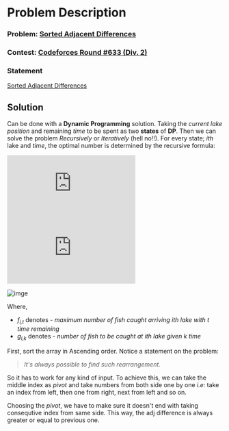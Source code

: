# Problem Description

### Problem: [Sorted Adjacent Differences](http://codeforces.com/contest/1339/problem/B)
### Contest: [Codeforces Round #633 (Div. 2)](http://codeforces.com/contest/1339/)
### Statement
[Sorted Adjacent Differences](http://codeforces.com/contest/1339/problem/B)
## Solution
Can be done with a **Dynamic Programming** solution. Taking the *current lake position* and remaining *time* to be spent as two **states** of **DP**. 
Then we can solve the problem *Recursively* or *Iteratively* (hell no!!).
For every state; *ith* lake and *time*, the optimal number is determined by the recursive formula:

![formula](http://www.sciweavers.org/tex2img.php?eq=f_%7Bi%2Ct%7D%5C%20%3D%5C%20%5Cmax_%7Bk%3D1%7D%5E%7Bt%7D%5C%20%28%5C%20g_%7Bi%2Ck%7D%5C%20%2B%5C%20f_%7Bi%2Ct-k-travel%5C_time%7D%5C%20%29&bc=White&fc=Black&im=jpg&fs=12&ff=arev&edit=0)
![img](http://www.sciweavers.org/tex2img.php?eq=f_%7Bi%2Ct%7D%5C%20%3D%5C%20%5Cmax_%7Bk%3D1%7D%5E%7Bt%7D%5C%20%28%5C%20g_%7Bi%2Ck%7D%5C%20%2B%5C%20f_%7Bi%2Ct-k-travel%5C_time%7D%5C%20%29&bc=White&fc=Black&im=jpg&fs=12&ff=arev&edit=0)

![imge](https://www.HostMath.com/Show.aspx?Code=%5Cfrac%7B-b%5Cpm%5Csqrt%7Bb%5E2-4ac%7D%7D%7B2a%7D)

Where,
* *f<sub>i,t</sub>* denotes - *maximum number of fish caught arriving ith lake with t time remaining*
* *g<sub>i,k</sub>* denotes - *number of fish to be caught at ith lake given k time*

First, sort the array in Ascending order.
Notice a statement on the problem:
> *It's always possible to find such rearrangement.*

So it has to work for any kind of input. To achieve this, we can take the middle index as *pivot* and take numbers from both side one by one *i.e:* take an index from left, then one from right, next from left and so on.

 Choosing the *pivot*, we have to make sure it doesn't end with taking consequtive index from same side. This way, the adj difference is always greater or equal to previous one.
